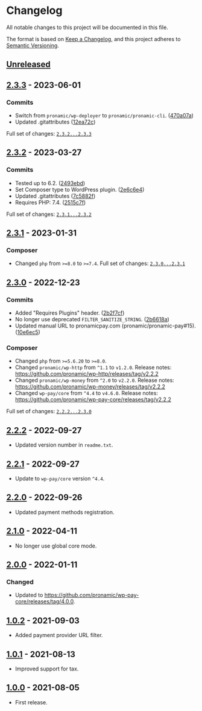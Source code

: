 # Changelog
All notable changes to this project will be documented in this file.

The format is based on [Keep a Changelog](https://keepachangelog.com/en/1.0.0/),
and this project adheres to [Semantic Versioning](https://semver.org/spec/v2.0.0.html).

## [Unreleased][unreleased]

## [2.3.3] - 2023-06-01

### Commits

- Switch from `pronamic/wp-deployer` to `pronamic/pronamic-cli`. ([470a07a](https://github.com/pronamic/wp-pronamic-pay-paypal/commit/470a07ad5c2260be39ffb092a6a5a4e58c82c689))
- Updated .gitattributes ([12ea72c](https://github.com/pronamic/wp-pronamic-pay-paypal/commit/12ea72c5a64f560afa2b8c9a6353d524a41e91c5))

Full set of changes: [`2.3.2...2.3.3`][2.3.3]

[2.3.3]: https://github.com/pronamic/wp-pronamic-pay-paypal/compare/v2.3.2...v2.3.3

## [2.3.2] - 2023-03-27

### Commits

- Tested up to 6.2. ([2493ebd](https://github.com/pronamic/wp-pronamic-pay-paypal/commit/2493ebd59d9b467782207471225b518b7f445934))
- Set Composer type to WordPress plugin. ([2e6c6e4](https://github.com/pronamic/wp-pronamic-pay-paypal/commit/2e6c6e4335e3982e0498fa49caec550e8e54c152))
- Updated .gitattributes ([7c5882f](https://github.com/pronamic/wp-pronamic-pay-paypal/commit/7c5882fcca4ca3e0299984eedb4848fff1afebaf))
- Requires PHP: 7.4. ([2515c7f](https://github.com/pronamic/wp-pronamic-pay-paypal/commit/2515c7f26cd183cb6089ca2927311d89035c2322))

Full set of changes: [`2.3.1...2.3.2`][2.3.2]

[2.3.2]: https://github.com/pronamic/wp-pronamic-pay-paypal/compare/v2.3.1...v2.3.2

## [2.3.1] - 2023-01-31
### Composer

- Changed `php` from `>=8.0` to `>=7.4`.
Full set of changes: [`2.3.0...2.3.1`][2.3.1]

[2.3.1]: https://github.com/pronamic/wp-pronamic-pay-paypal/compare/v2.3.0...v2.3.1

## [2.3.0] - 2022-12-23

### Commits

- Added "Requires Plugins" header. ([2b2f7cf](https://github.com/pronamic/wp-pronamic-pay-paypal/commit/2b2f7cfacf6bf45e3e5f9b519082b3f599f057e1))
- No longer use deprecated `FILTER_SANITIZE_STRING`. ([2b6618a](https://github.com/pronamic/wp-pronamic-pay-paypal/commit/2b6618a8b615f8dcff0387ede8e145e98dcf7910))
- Updated manual URL to pronamicpay.com (pronamic/pronamic-pay#15). ([10e6ec5](https://github.com/pronamic/wp-pronamic-pay-paypal/commit/10e6ec54b027295b3369ed677f7b597140bed52c))

### Composer

- Changed `php` from `>=5.6.20` to `>=8.0`.
- Changed `pronamic/wp-http` from `^1.1` to `v1.2.0`.
	Release notes: https://github.com/pronamic/wp-http/releases/tag/v2.2.2
- Changed `pronamic/wp-money` from `^2.0` to `v2.2.0`.
	Release notes: https://github.com/pronamic/wp-money/releases/tag/v2.2.2
- Changed `wp-pay/core` from `^4.4` to `v4.6.0`.
	Release notes: https://github.com/pronamic/wp-pay-core/releases/tag/v2.2.2

Full set of changes: [`2.2.2...2.3.0`][2.3.0]

[2.3.0]: https://github.com/pronamic/wp-pronamic-pay-paypal/compare/v2.2.2...v2.3.0

## [2.2.2] - 2022-09-27
- Updated version number in `readme.txt`.

## [2.2.1] - 2022-09-27
- Update to `wp-pay/core` version `^4.4`.

## [2.2.0] - 2022-09-26
- Updated payment methods registration.

## [2.1.0] - 2022-04-11
- No longer use global core mode.

## [2.0.0] - 2022-01-11
### Changed
- Updated to https://github.com/pronamic/wp-pay-core/releases/tag/4.0.0.

## [1.0.2] - 2021-09-03
- Added payment provider URL filter.

## [1.0.1] - 2021-08-13
- Improved support for tax.

## [1.0.0] - 2021-08-05
- First release.

[unreleased]: https://github.com/pronamic/wp-pronamic-pay-paypal/compare/2.2.2...HEAD
[2.2.2]: https://github.com/pronamic/wp-pronamic-pay-paypal/compare/2.2.1...2.2.2
[2.2.1]: https://github.com/pronamic/wp-pronamic-pay-paypal/compare/2.2.0...2.2.1
[2.2.0]: https://github.com/pronamic/wp-pronamic-pay-paypal/compare/2.1.0...2.2.0
[2.1.0]: https://github.com/pronamic/wp-pronamic-pay-paypal/compare/2.0.0...2.1.0
[2.0.0]: https://github.com/pronamic/wp-pronamic-pay-paypal/compare/1.0.2...2.0.0
[1.0.2]: https://github.com/pronamic/wp-pronamic-pay-paypal/compare/1.0.1...1.0.2
[1.0.1]: https://github.com/pronamic/wp-pronamic-pay-paypal/compare/1.0.0...1.0.1
[1.0.0]: https://github.com/pronamic/wp-pronamic-pay-paypal/releases/tag/1.0.0
